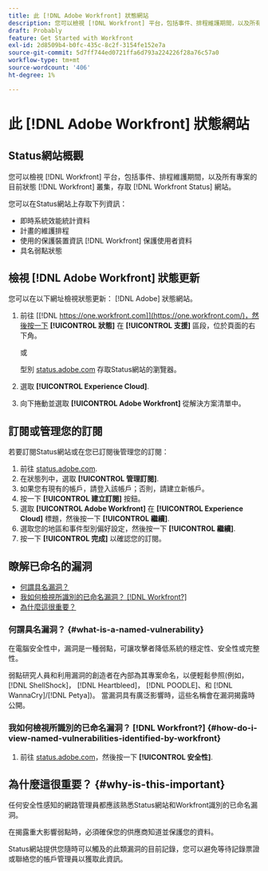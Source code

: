 ```yaml
---
title: 此 [!DNL Adobe Workfront] 狀態網站
description: 您可以檢視 [!DNL Workfront] 平台，包括事件、排程維護期間，以及所有專案的目前狀態 [!DNL Workfront] 叢集，存取 [!DNL Workfront Status] 網站。
draft: Probably
feature: Get Started with Workfront
exl-id: 2d8509b4-b0fc-435c-8c2f-3154fe152e7a
source-git-commit: 5d7ff744ed0721ffa6d793a224226f28a76c57a0
workflow-type: tm+mt
source-wordcount: '406'
ht-degree: 1%

---
```


# 此 [!DNL Adobe Workfront] 狀態網站

## Status網站概觀

您可以檢視 [!DNL Workfront] 平台，包括事件、排程維護期間，以及所有專案的目前狀態 [!DNL Workfront] 叢集，存取 [!DNL Workfront Status] 網站。

您可以在Status網站上存取下列資訊：

* 即時系統效能統計資料
* 計畫的維護排程
* 使用的保護裝置資訊 [!DNL Workfront] 保護使用者資料
* 具名弱點狀態

## 檢視 [!DNL Adobe Workfront] 狀態更新

您可以在以下網址檢視狀態更新： [!DNL Adobe] 狀態網站。

1. 前往 [[!DNL https://one.workfront.com]](https://one.workfront.com/)，然後按一下 **[!UICONTROL 狀態]** 在 **[!UICONTROL 支援]** 區段，位於頁面的右下角。

   或

   型別 [status.adobe.com](https://status.adobe.com/) 存取Status網站的瀏覽器。

1. 選取 **[!UICONTROL Experience Cloud]**.
1. 向下捲動並選取 **[!UICONTROL Adobe Workfront]** 從解決方案清單中。

## 訂閱或管理您的訂閱

若要訂閱Status網站或在您已訂閱後管理您的訂閱：

1. 前往 [status.adobe.com](https://status.adobe.com/).
1. 在狀態列中，選取 **[!UICONTROL 管理訂閱]**.
1. 如果您有現有的帳戶，請登入該帳戶；否則，請建立新帳戶。
1. 按一下 **[!UICONTROL 建立訂閱]** 按鈕。
1. 選取 **[!UICONTROL Adobe Workfront]** 在 **[!UICONTROL Experience Cloud]** 標題，然後按一下 **[!UICONTROL 繼續]**.
1. 選取您的地區和事件型別偏好設定，然後按一下 **[!UICONTROL 繼續]**.
1. 按一下 **[!UICONTROL 完成]** 以確認您的訂閱。

## 瞭解已命名的漏洞

* [何謂具名漏洞？](#what-is-a-named-vulnerability)
* [我如何檢視所識別的已命名漏洞？ [!DNL Workfront?]](#how-do-i-view-named-vulnerabilities-identified-by-workfront)
* [為什麼這很重要？](#why-is-this-important)

### 何謂具名漏洞？ {#what-is-a-named-vulnerability}

在電腦安全性中，漏洞是一種弱點，可讓攻擊者降低系統的穩定性、安全性或完整性。

弱點研究人員和利用漏洞的創造者在內部為其專案命名，以便輕鬆參照(例如， [!DNL ShellShock]， [!DNL Heartbleed]， [!DNL POODLE]、和 [!DNL WannaCry]/[!DNL Petya])。 當漏洞具有廣泛影響時，這些名稱會在漏洞揭露時公開。

### 我如何檢視所識別的已命名漏洞？ [!DNL Workfront?] {#how-do-i-view-named-vulnerabilities-identified-by-workfront}

1. 前往  [status.adobe.com](https://status.adobe.com/)，然後按一下 **[!UICONTROL 安全性]**.

## 為什麼這很重要？ {#why-is-this-important}

任何安全性感知的網路管理員都應該熟悉Status網站和Workfront識別的已命名漏洞。

在揭露重大影響弱點時，必須確保您的供應商知道並保護您的資料。

Status網站提供您隨時可以觸及的此類漏洞的目前記錄，您可以避免等待記錄票證或聯絡您的帳戶管理員以獲取此資訊。
